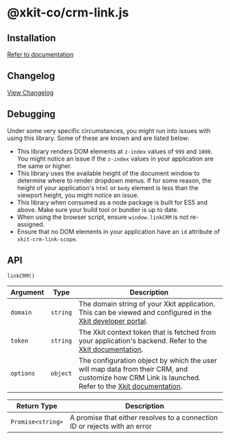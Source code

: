 # @xkit-co/crm-link.js

## Installation

[Refer to documentation](https://xkit.co/docs/crm-link#install-crm-linkjs)

## Changelog

[View Changelog](CHANGELOG.md)

## Debugging

Under some very specific circumstances, you might run into issues with using this library. Some of these are known and are listed below:

- This library renders DOM elements at `z-index` values of `999` and `1000`. You might notice an issue if the `z-index` values in your application are the same or higher.
- This library uses the available height of the document window to determine where to render dropdown menus. If for some reason, the height of your application's `html` or `body` element is less than the viewport height, you might notice an issue.
- This library when consumed as a node package is built for ES5 and above. Make sure your build tool or bundler is up to date.
- When using the browser script, ensure `window.linkCRM` is not re-assigned.
- Ensure that no DOM elements in your application have an `id` attribute of `xkit-crm-link-scope`.

## API

`linkCRM()`

| Argument  | Type     | Description                                                                                                                                                                                       |
| --------- | -------- | ------------------------------------------------------------------------------------------------------------------------------------------------------------------------------------------------- |
| `domain`  | `string` | The domain string of your Xkit application. This can be viewed and configured in the [Xkit developer portal](https://app.xkit.co/).                                                               |
| `token`   | `string` | The Xkit context token that is fetched from your application's backend. Refer to the [Xkit documentation](https://xkit.co/docs/crm-link#context-token).                                           |
| `options` | `object` | The configuration object by which the user will map data from their CRM, and customize how CRM Link is launched. Refer to the [Xkit documentation](https://xkit.co/docs/crm-api#add-to-crm-link). |

| Return Type       | Description                                                                |
| ----------------- | -------------------------------------------------------------------------- |
| `Promise<string>` | A promise that either resolves to a connection ID or rejects with an error |
